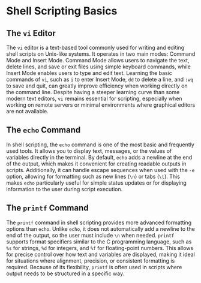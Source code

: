 # Shell Scripting Basics

## The `vi` Editor

The `vi` editor is a text-based tool commonly used for writing and editing shell scripts on Unix-like systems. It operates in two main modes: Command Mode and Insert Mode. Command Mode allows users to navigate the text, delete lines, and save or exit files using simple keyboard commands, while Insert Mode enables users to type and edit text. Learning the basic commands of `vi`, such as `i` to enter Insert Mode, `dd` to delete a line, and `:wq` to save and quit, can greatly improve efficiency when working directly on the command line. Despite having a steeper learning curve than some modern text editors, `vi` remains essential for scripting, especially when working on remote servers or minimal environments where graphical editors are not available.

## The `echo` Command

In shell scripting, the `echo` command is one of the most basic and frequently used tools. It allows you to display text, messages, or the values of variables directly in the terminal. By default, `echo` adds a newline at the end of the output, which makes it convenient for creating readable outputs in scripts. Additionally, it can handle escape sequences when used with the `-e` option, allowing for formatting such as new lines (`\n`) or tabs (`\t`). This makes `echo` particularly useful for simple status updates or for displaying information to the user during script execution.

## The `printf` Command

The `printf` command in shell scripting provides more advanced formatting options than `echo`. Unlike `echo`, it does not automatically add a newline to the end of the output, so the user must include `\n` when needed. `printf` supports format specifiers similar to the C programming language, such as `%s` for strings, `%d` for integers, and `%f` for floating-point numbers. This allows for precise control over how text and variables are displayed, making it ideal for situations where alignment, precision, or consistent formatting is required. Because of its flexibility, `printf` is often used in scripts where output needs to be structured in a specific way.


